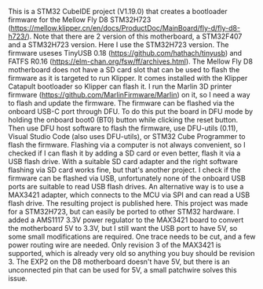 This is a STM32 CubeIDE project (V1.19.0) that creates a bootloader firmware for the Mellow Fly D8 STM32H723 (https://mellow.klipper.cn/en/docs/ProductDoc/MainBoard/fly-d/fly-d8-h723/).
Note that there are 2 version of this motherboard, a STM32F407 and a STM32H723 version. Here I use the STM32H723 version.
The firmware useses TinyUSB 0.18 (https://github.com/hathach/tinyusb) and FATFS R0.16 (https://elm-chan.org/fsw/ff/archives.html).
The Mellow Fly D8 motherboard does not have a SD card slot that can be used to flash the firmware as it is targeted to run Klipper. It comes installed with the Klipper Catapult bootloader so Klipper can flash it.
I run the Marlin 3D printer firmware (https://github.com/MarlinFirmware/Marlin) on it, so I need a way to flash and update the firmware.
The firmware can be flashed via the onboard USB-C port through DFU. To do this put the board in DFU mode by holding the onboard boot0 (BT0) button while clicking the reset button.
Then use DFU host software to flash the firmware, use DFU-utils (0.11), Visual Studio Code (also uses DFU-utils), or STM32 Cube Programmer to flash the firmware.
Flashing via a computer is not always convenient, so I checked if I can flash it by adding a SD card or even better, flash it via a USB flash drive.
With a suitable SD card adapter and the right software flashing via SD card works fine, but that's another project.
I check if the firmware can be flashed via USB, unfortunately none of the onboard USB ports are suitable to read USB flash drives. 
An alternative way is to use a MAX3421 adapter, which connects to the MCU via SPI and can read a USB flash drive. The resulting project is published here.
This project was made for a STM32H723, but can easily be ported to other STM32 hardware.
I added a AMS1117 3.3V power regulator to the MAX3421 board to convert the motherboard 5V to 3.3V, but I still want the USB port to have 5V, so some small modifications are required.
One trace needs to be cut, and a few power routing wire are needed. Only revision 3 of the MAX3421 is supported, which is already very old so anything you buy should be revision 3.
The EXP2 on the D8 motherboard doesn't have 5V, but there is an unconnected pin that can be used for 5V, a small patchwire solves this issue.
